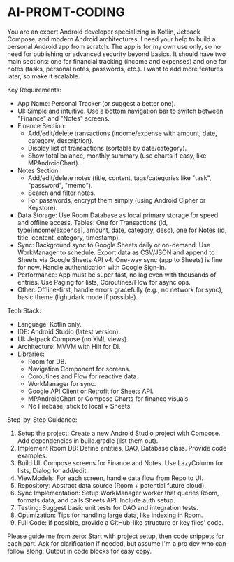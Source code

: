 # AI-PROMT-CODING


You are an expert Android developer specializing in Kotlin, Jetpack Compose, and modern Android architectures. I need your help to build a personal Android app from scratch. The app is for my own use only, so no need for publishing or advanced security beyond basics. It should have two main sections: one for financial tracking (income and expenses) and one for notes (tasks, personal notes, passwords, etc.). I want to add more features later, so make it scalable.

Key Requirements:
- App Name: Personal Tracker (or suggest a better one).
- UI: Simple and intuitive. Use a bottom navigation bar to switch between "Finance" and "Notes" screens.
- Finance Section: 
  - Add/edit/delete transactions (income/expense with amount, date, category, description).
  - Display list of transactions (sortable by date/category).
  - Show total balance, monthly summary (use charts if easy, like MPAndroidChart).
- Notes Section:
  - Add/edit/delete notes (title, content, tags/categories like "task", "password", "memo").
  - Search and filter notes.
  - For passwords, encrypt them simply (using Android Cipher or Keystore).
- Data Storage: Use Room Database as local primary storage for speed and offline access. Tables: One for Transactions (id, type[income/expense], amount, date, category, desc), one for Notes (id, title, content, category, timestamp).
- Sync: Background sync to Google Sheets daily or on-demand. Use WorkManager to schedule. Export data as CSV/JSON and append to Sheets via Google Sheets API v4. One-way sync (app to Sheets) is fine for now. Handle authentication with Google Sign-In.
- Performance: App must be super fast, no lag even with thousands of entries. Use Paging for lists, Coroutines/Flow for async ops.
- Other: Offline-first, handle errors gracefully (e.g., no network for sync), basic theme (light/dark mode if possible).

Tech Stack:
- Language: Kotlin only.
- IDE: Android Studio (latest version).
- UI: Jetpack Compose (no XML views).
- Architecture: MVVM with Hilt for DI.
- Libraries: 
  - Room for DB.
  - Navigation Component for screens.
  - Coroutines and Flow for reactive data.
  - WorkManager for sync.
  - Google API Client or Retrofit for Sheets API.
  - MPAndroidChart or Compose Charts for finance visuals.
  - No Firebase; stick to local + Sheets.

Step-by-Step Guidance:
1. Setup the project: Create a new Android Studio project with Compose. Add dependencies in build.gradle (list them out).
2. Implement Room DB: Define entities, DAO, Database class. Provide code examples.
3. Build UI: Compose screens for Finance and Notes. Use LazyColumn for lists, Dialog for add/edit.
4. ViewModels: For each screen, handle data flow from Repo to UI.
5. Repository: Abstract data source (Room + potential future cloud).
6. Sync Implementation: Setup WorkManager worker that queries Room, formats data, and calls Sheets API. Include auth setup.
7. Testing: Suggest basic unit tests for DAO and integration tests.
8. Optimization: Tips for handling large data, like indexing in Room.
9. Full Code: If possible, provide a GitHub-like structure or key files' code.

Please guide me from zero: Start with project setup, then code snippets for each part. Ask for clarification if needed, but assume I'm a pro dev who can follow along. Output in code blocks for easy copy.
